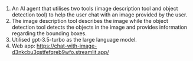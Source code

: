 1. An AI agent that utilises two tools (image description tool and object detection tool) to help the user chat with an image provided by the user.  
2. The image description tool describes the image while the object detection tool detects the objects in the image and provides information regarding the bounding boxes.
3. Utilised gpt-3.5-turbo as the large language model.
4. Web app: https://chat-with-image-d3nkcbu3qstfefqreb9wfo.streamlit.app/

